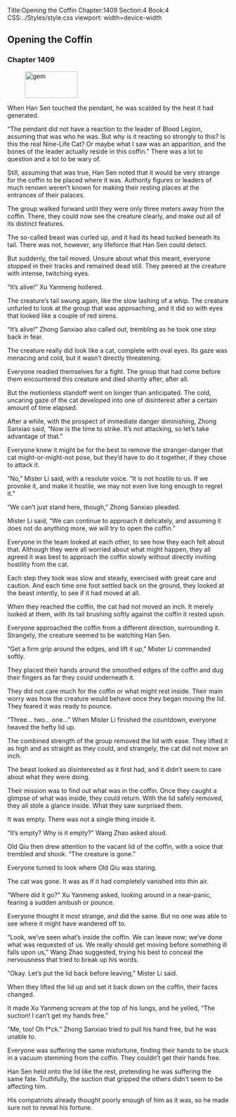 Title:Opening the Coffin 
Chapter:1409 
Section:4 
Book:4 
CSS:../Styles/style.css 
viewport: width=device-width
  
## Opening the Coffin
### Chapter 1409
  
<figure>
	<img src="../Images/gem.gif" alt="gem" id="gem" width="120" height="60" />
</figure>
  

  
When Han Sen touched the pendant, he was scalded by the heat it had generated.

“The pendant did not have a reaction to the leader of Blood Legion, assuming that was who he was. But why is it reacting so strongly to this? Is this the real Nine-Life Cat? Or maybe what I saw was an apparition, and the bones of the leader actually reside in this coffin.” There was a lot to question and a lot to be wary of.

Still, assuming that was true, Han Sen noted that it would be very strange for the coffin to be placed where it was. Authority figures or leaders of much renown weren’t known for making their resting places at the entrances of their palaces.

The group walked forward until they were only three meters away from the coffin. There, they could now see the creature clearly, and make out all of its distinct features.

The so-called beast was curled up, and it had its head tucked beneath its tail. There was not, however, any lifeforce that Han Sen could detect.

But suddenly, the tail moved. Unsure about what this meant, everyone stopped in their tracks and remained dead still. They peered at the creature with intense, twitching eyes.

“It’s alive!” Xu Yanmeng hollered.

The creature’s tail swung again, like the slow lashing of a whip. The creature unfurled to look at the group that was approaching, and it did so with eyes that looked like a couple of red sirens.

“It’s alive!” Zhong Sanxiao also called out, trembling as he took one step back in fear.

The creature really did look like a cat, complete with oval eyes. Its gaze was menacing and cold, but it wasn’t directly threatening.

Everyone readied themselves for a fight. The group that had come before them encountered this creature and died shortly after, after all.

But the motionless standoff went on longer than anticipated. The cold, uncaring gaze of the cat developed into one of disinterest after a certain amount of time elapsed.

After a while, with the prospect of immediate danger diminishing, Zhong Sanxiao said, “Now is the time to strike. It’s not attacking, so let’s take advantage of that.”

Everyone knew it might be for the best to remove the stranger-danger that cat might-or-might-not pose, but they’d have to do it together, if they chose to attack it.

“No,” Mister Li said, with a resolute voice. “It is not hostile to us. If we provoke it, and make it hostile, we may not even live long enough to regret it.”

“We can’t just stand here, though,” Zhong Sanxiao pleaded.

Mister Li said, “We can continue to approach it delicately, and assuming it does not do anything more, we will try to open the coffin.”

Everyone in the team looked at each other, to see how they each felt about that. Although they were all worried about what might happen, they all agreed it was best to approach the coffin slowly without directly inviting hostility from the cat.

Each step they took was slow and steady, exercised with great care and caution. And each time one foot settled back on the ground, they looked at the beast intently, to see if it had moved at all.

When they reached the coffin, the cat had not moved an inch. It merely looked at them, with its tail brushing softly against the coffin it rested upon.

Everyone approached the coffin from a different direction, surrounding it. Strangely, the creature seemed to be watching Han Sen.

“Get a firm grip around the edges, and lift it up,” Mister Li commanded softly.

They placed their hands around the smoothed edges of the coffin and dug their fingers as far they could underneath it.

They did not care much for the coffin or what might rest inside. Their main worry was how the creature would behave once they began moving the lid. They feared it was ready to pounce.

“Three… two… one…” When Mister Li finished the countdown, everyone heaved the hefty lid up.

The combined strength of the group removed the lid with ease. They lifted it as high and as straight as they could, and strangely, the cat did not move an inch.

The beast looked as disinterested as it first had, and it didn’t seem to care about what they were doing.

Their mission was to find out what was in the coffin. Once they caught a glimpse of what was inside, they could return. With the lid safely removed, they all stole a glance inside. What they saw surprised them.

It was empty. There was not a single thing inside it.

“It’s empty? Why is it empty?” Wang Zhao asked aloud.

Old Qiu then drew attention to the vacant lid of the coffin, with a voice that trembled and shook. “The creature is gone.”

Everyone turned to look where Old Qiu was staring.

The cat was gone. It was as if it had completely vanished into thin air.

“Where did it go?” Xu Yanmeng asked, looking around in a near-panic, fearing a sudden ambush or pounce.

Everyone thought it most strange, and did the same. But no one was able to see where it might have wandered off to.

“Look, we’ve seen what’s inside the coffin. We can leave now; we’ve done what was requested of us. We really should get moving before something ill falls upon us,” Wang Zhao suggested, trying his best to conceal the nervousness that tried to break up his words.

“Okay. Let’s put the lid back before leaving,” Mister Li said.

When they lifted the lid up and set it back down on the coffin, their faces changed.

It made Xu Yanmeng scream at the top of his lungs, and he yelled, “The suction! I can’t get my hands free.”

“Me, too! Oh f*ck.” Zhong Sanxiao tried to pull his hand free, but he was unable to.

Everyone was suffering the same misfortune, finding their hands to be stuck in a vacuum stemming from the coffin. They couldn’t get their hands free.

Han Sen held onto the lid like the rest, pretending he was suffering the same fate. Truthfully, the suction that gripped the others didn’t seem to be affecting him.

His compatriots already thought poorly enough of him as it was, so he made sure not to reveal his fortune.